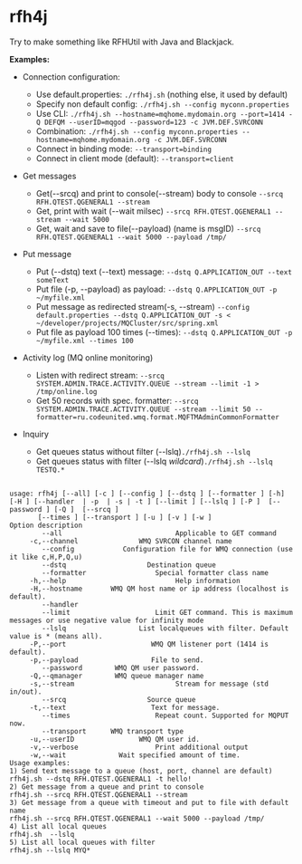 rfh4j
=====
Try to make something like RFHUtil with Java and Blackjack.

__Examples:__

* Connection configuration:
    * Use default.properties: `./rfh4j.sh` (nothing else, it used by default)
    * Specify non default config: `./rfh4j.sh --config myconn.properties`
    * Use CLI: `./rfh4j.sh --hostname=mqhome.mydomain.org --port=1414 -Q DEFQM --userID=mqgod --password=123 -c JVM.DEF.SVRCONN`
    * Combination: `./rfh4j.sh --config myconn.properties --hostname=mqhome.mydomain.org -c JVM.DEF.SVRCONN`
    * Connect in binding mode: `--transport=binding`
    * Connect in client mode (default): `--transport=client`
     
* Get messages
    * Get(--srcq) and print to console(--stream) body to console `--srcq RFH.QTEST.QGENERAL1 --stream` 
    * Get, print with wait (--wait milsec) `--srcq RFH.QTEST.QGENERAL1 --stream --wait 5000`
    * Get, wait and save to file(--payload) (name is msgID) `--srcq RFH.QTEST.QGENERAL1 --wait 5000 --payload /tmp/`
    
* Put message
    * Put (--dstq) text (--text) message: `--dstq Q.APPLICATION_OUT --text someText`
    * Put file (-p, --payload) as payload: `--dstq Q.APPLICATION_OUT -p ~/myfile.xml`
    * Put message as redirected stream(-s, --stream) `--config default.properties --dstq Q.APPLICATION_OUT -s < ~/developer/projects/MQCluster/src/spring.xml`
    * Put file as payload 100 times (--times): `--dstq Q.APPLICATION_OUT -p ~/myfile.xml --times 100`
    
* Activity log (MQ online monitoring)
    * Listen with redirect stream: `--srcq SYSTEM.ADMIN.TRACE.ACTIVITY.QUEUE --stream --limit -1 > /tmp/online.log`
    * Get 50 records with spec. formatter: `--srcq SYSTEM.ADMIN.TRACE.ACTIVITY.QUEUE --stream --limit 50 --formatter=ru.codeunited.wmq.format.MQFTMAdminCommonFormatter`

* Inquiry
    * Get queues status without filter (--lslq)`./rfh4j.sh --lslq`
    * Get queues status with filter (--lslq *wildcard*)`./rfh4j.sh --lslq TESTQ.*`




<pre><code>
usage: rfh4j [--all] [-c <channel>] [--config <config_file>] [--dstq <queue>] [--formatter <arg>] [-h] [-H <hostname or IP>] [--handler <handler.class> | -p <file> | -s | -t <text>] [--limit <arg>] [--lslq <pattern>] [-P <port>]  [--password <user password>] [-Q <queue manager>]  [--srcq <queue>]
       [--times <arg>] [--transport <binding|client>] [-u <user id>] [-v <arg>] [-w <milliseconds>]
Option description
        --all                            Applicable to GET command
     -c,--channel <channel>              WMQ SVRCON channel name
        --config <config_file>           Configuration file for WMQ connection (use it like c,H,P,Q,u)
        --dstq <queue>                   Destination queue
        --formatter <arg>                Special formatter class name
     -h,--help                           Help information
     -H,--hostname <hostname or IP>      WMQ QM host name or ip address (localhost is default).
        --handler <handler.class>
        --limit <arg>                    Limit GET command. This is maximum messages or use negative value for infinity mode
        --lslq <pattern>                 List localqueues with filter. Default value is * (means all).
     -P,--port <port>                    WMQ QM listener port (1414 is default).
     -p,--payload <file>                 File to send.
        --password <user password>       WMQ QM user password.
     -Q,--qmanager <queue manager>       WMQ queue manager name
     -s,--stream                         Stream for message (std in/out).
        --srcq <queue>                   Source queue
     -t,--text <text>                    Text for message.
        --times <arg>                    Repeat count. Supported for MQPUT now.
        --transport <binding|client>     WMQ transport type
     -u,--userID <user id>               WMQ QM user id.
     -v,--verbose <arg>                  Print additional output
     -w,--wait <milliseconds>            Wait specified amount of time.
Usage examples:
1) Send text message to a queue (host, port, channel are default)
rfh4j.sh --dstq RFH.QTEST.QGENERAL1 -t hello!
2) Get message from a queue and print to console
rfh4j.sh --srcq RFH.QTEST.QGENERAL1 --stream
3) Get message from a queue with timeout and put to file with default name
rfh4j.sh --srcq RFH.QTEST.QGENERAL1 --wait 5000 --payload /tmp/
4) List all local queues
rfh4j.sh  --lslq
5) List all local queues with filter
rfh4j.sh --lslq MYQ*
</code></pre>